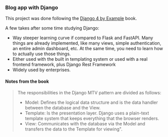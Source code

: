 ### Blog app with Django

This project was done following the [Django 4 by Example](https://www.amazon.com.br/Django-Example-powerful-reliable-applications/dp/1801813051?gclid=Cj0KCQiAutyfBhCMARIsAMgcRJSKdN3swVShdxHO05naBb9kclp2t8RQ-oTZldJRpXiJgpRouiRLZEMaArskEALw_wcB)
book.

A few takes after some time studying Django:

- Way steeper learning curve if compared to Flask and FastAPI. Many things are already implemented,
  like many views, simple authentication, an entire admin dashboard, etc. At the same time, you need
  to learn how to actually use those things.
- Either used with the built in templating system or used with a real frontend framework, plus Django
  Rest Framework
- Widely used by enterprises.

#### Notes from the book

> The responsibilities in the Django MTV pattern are divided as follows:
>
> - Model: Defines the logical data structure and is the data handler between the database and
>   the View.
> - Template: Is the presentation layer. Django uses a plain-text template system that keeps
>   everything that the browser renders.
> - View: Communicates with the database via the Model and transfers the data to the Template
>   for viewing".
